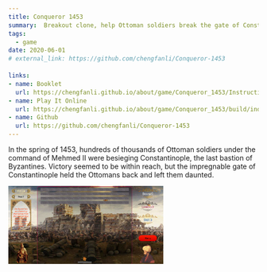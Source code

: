 ```yaml
---
title: Conqueror 1453
summary:  Breakout clone, help Ottoman soldiers break the gate of Constantinople.
tags:
  - game
date: 2020-06-01
# external_link: https://github.com/chengfanli/Conqueror-1453

links:
- name: Booklet
  url: https://chengfanli.github.io/about/game/Conqueror_1453/Instruction Booklet.pdf
- name: Play It Online
  url: https://chengfanli.github.io/about/game/Conqueror_1453/build/index.html
- name: Github
  url: https://github.com/chengfanli/Conqueror-1453
---
```


In the spring of 1453, hundreds of thousands of Ottoman soldiers under the command of Mehmed II were besieging Constantinople, the last bastion of Byzantines. Victory seemed to be within reach, but the impregnable gate of Constantinople held the Ottomans back and left them daunted.

<img src="../../about/src/conqueror.png" style="width: 62%;" />
